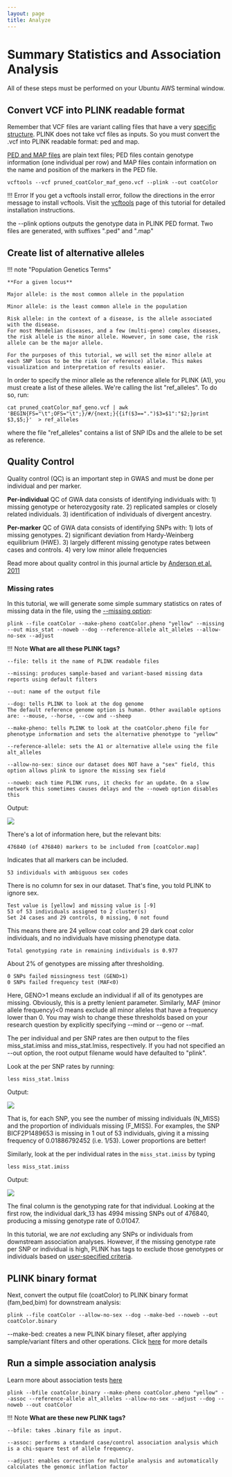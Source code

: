 ```yaml
---
layout: page
title: Analyze
---
```


Summary Statistics and Association Analysis
===========================================

All of these steps must be performed on your Ubuntu AWS terminal window.

## Convert VCF into PLINK readable format

Remember that VCF files are variant calling files that have a very [specific structure](https://gatk.broadinstitute.org/hc/en-us/articles/360035531692-VCF-Variant-Call-Format). PLINK does not take vcf files as inputs. So you must convert the .vcf into PLINK readable format: ped and map.

[PED and MAP files](http://zzz.bwh.harvard.edu/plink/data.shtml) are plain text files; PED files contain genotype information (one individual per row) and MAP files contain information on the name and position of the markers in the PED file.

```
vcftools --vcf pruned_coatColor_maf_geno.vcf --plink --out coatColor

```

!!! Error
    If you get a vcftools install error, follow the directions in the error message to install vcftools. Visit the [vcftools](./vcftools_install.md) page of this tutorial for detailed installation instructions.

the --plink options outputs the genotype data in PLINK PED format. Two files are generated, with suffixes ".ped" and ".map"


## Create list of alternative alleles

!!! note "Population Genetics Terms"

    **For a given locus**

    Major allele: is the most common allele in the population

    Minor allele: is the least common allele in the population

    Risk allele: in the context of a disease, is the allele associated with the disease.
    For most Mendelian diseases, and a few (multi-gene) complex diseases, the risk allele is the minor allele. However, in some case, the risk allele can be the major allele.

    For the purposes of this tutorial, we will set the minor allele at each SNP locus to be the risk (or reference) allele. This makes visualization and interpretation of results easier. 


In order to specify the minor allele as the reference allele for PLINK (A1), you must create a list of these alleles. We're calling the list "ref_alleles". To do so, run:

```
cat pruned_coatColor_maf_geno.vcf | awk 'BEGIN{FS="\t";OFS="\t";}/#/{next;}{{if($3==".")$3=$1":"$2;}print $3,$5;}'  > ref_alleles
```

where the file "ref_alleles" contains a list of SNP IDs and the allele to be set as reference.


## Quality Control

Quality control (QC) is an important step in GWAS and must be done per individual and per marker.

**Per-individual** QC of GWA data consists of identifying individuals with: 1) missing genotype or heterozygosity rate. 2) replicated samples or closely related individuals. 3) identification of individuals of divergent ancestry.

**Per-marker** QC of GWA data consists of identifying SNPs with: 1) lots of missing genotypes. 2) significant deviation from Hardy-Weinberg equilibrium (HWE). 3) largely different missing genotype rates between cases and controls. 4) very low minor allele frequencies

Read more about quality control in this journal article by [Anderson et al. 2011](https://www.ncbi.nlm.nih.gov/pmc/articles/PMC3025522/)

### Missing rates
In this tutorial, we will generate some simple summary statistics on rates of missing data in the file, using the [--missing option](http://www.cog-genomics.org/plink/1.9/basic_stats#missing):

```
plink --file coatColor --make-pheno coatColor.pheno "yellow" --missing --out miss_stat --noweb --dog --reference-allele alt_alleles --allow-no-sex --adjust
```

!!! Note
    **What are all these PLINK tags?**

    --file: tells it the name of PLINK readable files

    --missing: produces sample-based and variant-based missing data reports using default filters

    --out: name of the output file

    --dog: tells PLINK to look at the dog genome
    The default reference genome option is human. Other available options are: --mouse, --horse, --cow and --sheep

    --make-pheno: tells PLINK to look at the coatColor.pheno file for phenotype information and sets the alternative phenotype to "yellow"

    --reference-allele: sets the A1 or alternative allele using the file alt_alleles

    --allow-no-sex: since our dataset does NOT have a "sex" field, this option allows plink to ignore the missing sex field

    --noweb: each time PLINK runs, it checks for an update. On a slow network this sometimes causes delays and the --noweb option disables this


Output:

![](images/Missing_Rates.png)


There's a lot of information here, but the relevant bits:

```
476840 (of 476840) markers to be included from [coatColor.map]
```
Indicates that all markers can be included.

```
53 individuals with ambiguous sex codes
```
There is no column for sex in our dataset. That's fine, you told PLINK to ignore sex.

```
Test value is [yellow] and missing value is [-9]
53 of 53 individuals assigned to 2 cluster(s)
Set 24 cases and 29 controls, 0 missing, 0 not found
```
This means there are 24 yellow coat color and 29 dark coat color individuals, and no individuals have missing phenotype data.

```
Total genotyping rate in remaining individuals is 0.977
```
About 2% of genotypes are missing after thresholding.

```
0 SNPs failed missingness test (GENO>1)
0 SNPs failed frequency test (MAF<0)
```
Here, GENO>1 means exclude an individual if all of its genotypes are missing. Obviously, this is a pretty lenient parameter. Similarly, MAF (minor allele frequency)<0 means exclude all minor alleles that have a frequency lower than 0. You may wish to change these thresholds based on your research question by explicitly specifying --mind or --geno or --maf.

The per individual and per SNP rates are then output to the files miss_stat.imiss and miss_stat.lmiss, respectively. If you had not specified an --out option, the root output filename would have defaulted to "plink".

Look at the per SNP rates by running:

```
less miss_stat.lmiss
```

Output:

![](images/lmiss.png)


That is, for each SNP, you see the number of missing individuals (N_MISS) and the proportion of individuals missing (F_MISS).
For examples, the SNP BICF2P1489653 is missing in 1 out of 53 individuals, giving it a missing frequency of 0.01886792452 (i.e. 1/53). Lower proportions are better!


Similarly, look at the per individual rates in the `miss_stat.imiss` by typing

```
less miss_stat.imiss
```

Output:

![](images/imiss.png)

The final column is the genotyping rate for that individual. Looking at the first row, the individual dark_13 has 4994 missing SNPs out of 476840, producing a missing genotype rate of 0.01047.

In this tutorial, we are *not* excluding any SNPs or individuals from downstream association analyses. However, if the missing genotype rate per SNP or individual is high, PLINK has tags to exclude those genotypes or individuals based on [user-specified criteria](http://www.cog-genomics.org/plink/1.9/filter).

## PLINK binary format

Next, convert the output file (coatColor) to PLINK binary format (fam,bed,bim) for downstream analysis:

```
plink --file coatColor --allow-no-sex --dog --make-bed --noweb --out coatColor.binary

```

--make-bed: creates a new PLINK binary fileset, after applying sample/variant filters and other operations. Click [here](http://www.cog-genomics.org/plink/1.9/data) for more details



## Run a simple association analysis

Learn more about association tests [here](https://journals.plos.org/ploscompbiol/article?id=10.1371/journal.pcbi.1002822#s7)

```
plink --bfile coatColor.binary --make-pheno coatColor.pheno "yellow" --assoc --reference-allele alt_alleles --allow-no-sex --adjust --dog --noweb --out coatColor
```

!!! Note
    **What are these new PLINK tags?**

    --bfile: takes .binary file as input.

    --assoc: performs a standard case/control association analysis which is a chi-square test of allele frequency.

    --adjust: enables correction for multiple analysis and automatically calculates the genomic inflation factor
